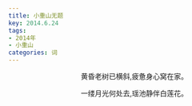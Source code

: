 ```yaml
---
title: 小重山无题
key: 2014.6.24
tags: 
- 2014年 
- 小重山
categories: 词
---
```


<p align="center">黄昏老树已横斜,疲惫身心窝在家。
</p>
<p align="center">一缕月光何处去,瑶池静伴白莲花。
</p>
